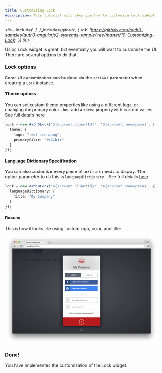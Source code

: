 ```yaml
---
title: Customizing Lock
description: This tutorial will show you how to customize lock widget.
---
```


<%= include('../../_includes/_github', {
  link: 'https://github.com/auth0-samples/auth0-angularjs2-systemjs-sample/tree/master/10-Customizing-Lock',
}) %>_

Using Lock widget is great, but eventually you will want to customize the UI. There are several options to do that.

### Lock options

Some UI customization can be done via the `options` parameter when creating a `Lock` instance.


#### Theme options

You can set custom theme properties like using a different logo, or changing the primary color.
Just add a `theme` property with custom values.
See full details [here](https://github.com/auth0/lock/tree/v10.0.0-rc.2#theming-options)

```typescript
lock = new Auth0Lock('${account.clientId}', '${account.namespace}', {
  theme: {
    logo: "test-icon.png",
    primaryColor: "#b81b1c"
  }
});
```

#### Language Dictionary Specification

You can also customize every piece of text `Lock` needs to display. The option parameter to do this is `languageDictionary `. See full details [here](https://github.com/auth0/lock/tree/v10.0.0-rc.2#language-dictionary-specification)

```typescript
lock = new Auth0Lock('${account.clientId}', '${account.namespace}', {
  languageDictionary: {
    title: "My Company"
  }
});
```
#### Results

This is how it looks like using custom logo, color, and title:

![Custom lock](/media/articles/login-widget/widget-custom-logo-color.png)


<!-- CSS specification -->

### Done!

You have implemented the customization of the Lock widget.
